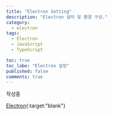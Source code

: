 ```yaml
---
title: "Electron Setting"
description: "Electron 설치 및 환경 구성."
category:
  - electron
tags:
  - Electron
  - JavaScript
  - TypeScript

toc: true
toc_labe: "Electron 설정"
published: false 
comments: true
---
```


작성중

[Electron](https://github.com/electron-userland/electron-builder#quick-setup-guide "Electron Quick Setup Guide"){:target:"blank"}
